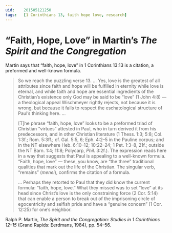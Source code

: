 ```yaml
---
uid:	201505121250
tags:	[1 Corinthians 13, faith hope love, research]
---
```


# “Faith, Hope, Love” in Martin’s *The Spirit and the Congregation*

Martin says that “faith, hope, love” in 1 Corinthians 13:13 is a citation, a preformed and well-known formula.

> So we reach the puzzling verse 13. … Yes, love is the greatest of all attributes since faith and hope will be fulfilled in eternity while love is eternal, and while faith and hope are essential ingredients of the Christian’s existence only God may be said to be “love” (1 John 4:8) — a theological appeal Wischmeyer rightly rejects, not because it is wrong, but because it fails to respect the eschatological structure of Paul’s thinking here. …
> 
> [T]he phrase “faith, hope, love” looks to be a preformed triad of Christian “virtues” attested in Paul, who in turn derived it from his predecessors, and in other Christian literature (1 Thess. 1:3; 5:8; Col. 1:3f.; Rom. 5:3ff.; cf. Gal. 5:5, 6; Eph. 4:2–5 in the Pauline corpus; and in the NT elsewhere Heb. 6:10–12; 10:22–24; 1 Pet. 1:3–8, 21f.; outside the NT Barn. 1:4; 11:8; Polycarp, *Phil*. 3:2f.). The expression reads here in a way that suggests that Paul is appealing to a well-known formula. “Faith, hope, love” — these, you know, are “the three” traditional qualities that mark out the life of the Christian. The singular verb, “remains” (*menei*), confirms the citation of a formula.
> 
> … Perhaps they retorted to Paul that they did know the current formula: “faith, hope, love.” What they missed was to set “love” at its head since Christ’s love is the only constraining force (2 Cor. 5:14) that can enable a person to break out of the imprisoning circle of egocentricity and selfish pride and have a “genuine concern” (1 Cor. 12:25) for one’s neighbor.

Ralph P. Martin, *The Spirit and the Congregation: Studies in 1 Corinthians 12–15* (Grand Rapids: Eerdmans, 1984), pp. 54–56.
